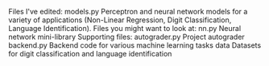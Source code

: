 Files I've edited:
models.py     Perceptron and neural network models for a variety of applications (Non-Linear Regression, Digit Classification, Language Identification).
Files you might want to look at:
nn.py         Neural network mini-library
Supporting files:
autograder.py    Project autograder
backend.py      Backend code for various machine learning tasks
data           Datasets for digit classification and language identification
